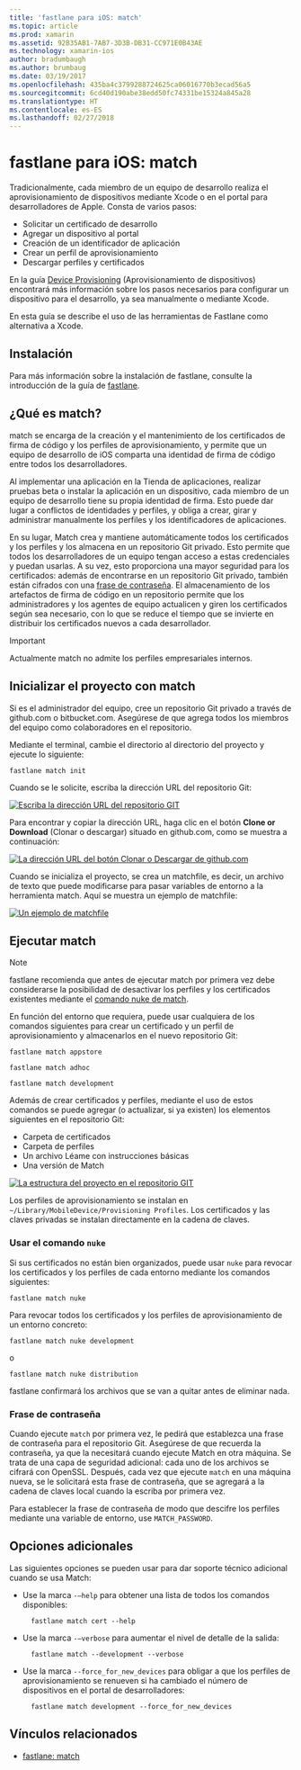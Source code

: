 ```yaml
---
title: 'fastlane para iOS: match'
ms.topic: article
ms.prod: xamarin
ms.assetid: 92B35AB1-7AB7-3D3B-DB31-CC971E0B43AE
ms.technology: xamarin-ios
author: bradumbaugh
ms.author: brumbaug
ms.date: 03/19/2017
ms.openlocfilehash: 435ba4c3799288724625ca06016770b3ecad56a5
ms.sourcegitcommit: 6cd40d190abe38edd50fc74331be15324a845a28
ms.translationtype: HT
ms.contentlocale: es-ES
ms.lasthandoff: 02/27/2018
---
```

# <a name="fastlane-for-ios---match"></a>fastlane para iOS: match

Tradicionalmente, cada miembro de un equipo de desarrollo realiza el aprovisionamiento de dispositivos mediante Xcode o en el portal para desarrolladores de Apple. Consta de varios pasos:

- Solicitar un certificado de desarrollo
- Agregar un dispositivo al portal
- Creación de un identificador de aplicación
- Crear un perfil de aprovisionamiento
- Descargar perfiles y certificados

En la guía [Device Provisioning](~/ios/get-started/installation/device-provisioning/index.md) (Aprovisionamiento de dispositivos) encontrará más información sobre los pasos necesarios para configurar un dispositivo para el desarrollo, ya sea manualmente o mediante Xcode.

En esta guía se describe el uso de las herramientas de Fastlane como alternativa a Xcode.

## <a name="installation"></a>Instalación

Para más información sobre la instalación de fastlane, consulte la introducción de la guía de [fastlane](~/ios/deploy-test/provisioning/fastlane/index.md#Installation).

<a name="whatismatch" />

## <a name="what-is-match"></a>¿Qué es match?

match se encarga de la creación y el mantenimiento de los certificados de firma de código y los perfiles de aprovisionamiento, y permite que un equipo de desarrollo de iOS comparta una identidad de firma de código entre todos los desarrolladores.

Al implementar una aplicación en la Tienda de aplicaciones, realizar pruebas beta o instalar la aplicación en un dispositivo, cada miembro de un equipo de desarrollo tiene su propia identidad de firma. Esto puede dar lugar a conflictos de identidades y perfiles, y obliga a crear, girar y administrar manualmente los perfiles y los identificadores de aplicaciones.

En su lugar, Match crea y mantiene automáticamente todos los certificados y los perfiles y los almacena en un repositorio Git privado. Esto permite que todos los desarrolladores de un equipo tengan acceso a estas credenciales y puedan usarlas. A su vez, esto proporciona una mayor seguridad para los certificados: además de encontrarse en un repositorio Git privado, también están cifrados con una [frase de contraseña](#passphrase). El almacenamiento de los artefactos de firma de código en un repositorio permite que los administradores y los agentes de equipo actualicen y giren los certificados según sea necesario, con lo que se reduce el tiempo que se invierte en distribuir los certificados nuevos a cada desarrollador.

> [!IMPORTANT]
> Actualmente match no admite los perfiles empresariales internos.

<a name="initializing" />

## <a name="initializing-your-project-with-match"></a>Inicializar el proyecto con match

Si es el administrador del equipo, cree un repositorio Git privado a través de github.com o bitbucket.com. Asegúrese de que agrega todos los miembros del equipo como colaboradores en el repositorio.

Mediante el terminal, cambie el directorio al directorio del proyecto y ejecute lo siguiente:

    fastlane match init

Cuando se le solicite, escriba la dirección URL del repositorio Git:

 [ ![](match-images/fastlane-image7.png "Escriba la dirección URL del repositorio GIT")](match-images/fastlane-image7.png)

Para encontrar y copiar la dirección URL, haga clic en el botón **Clone or Download** (Clonar o descargar) situado en github.com, como se muestra a continuación:

[ ![](match-images/fastlane-image6.png "La dirección URL del botón Clonar o Descargar de github.com")](match-images/fastlane-image6.png)

Cuando se inicializa el proyecto, se crea un matchfile, es decir, un archivo de texto que puede modificarse para pasar variables de entorno a la herramienta match. Aquí se muestra un ejemplo de matchfile:

[ ![](match-images/fastlane-image8.png "Un ejemplo de matchfile")](match-images/fastlane-image8.png)

<a name="running" />

## <a name="running-match"></a>Ejecutar match

> [!NOTE]
> fastlane recomienda que antes de ejecutar match por primera vez debe considerarse la posibilidad de desactivar los perfiles y los certificados existentes mediante el [comando nuke de match](#using).

En función del entorno que requiera, puede usar cualquiera de los comandos siguientes para crear un certificado y un perfil de aprovisionamiento y almacenarlos en el nuevo repositorio Git:

    fastlane match appstore

    fastlane match adhoc

    fastlane match development

Además de crear certificados y perfiles, mediante el uso de estos comandos se puede agregar (o actualizar, si ya existen) los elementos siguientes en el repositorio Git:

- Carpeta de certificados
- Carpeta de perfiles
- Un archivo Léame con instrucciones básicas
- Una versión de Match

[ ![](match-images/fastlane-image9.png "La estructura del proyecto en el repositorio GIT")](match-images/fastlane-image9.png)

Los perfiles de aprovisionamiento se instalan en `~/Library/MobileDevice/Provisioning Profiles`. Los certificados y las claves privadas se instalan directamente en la cadena de claves.

<a name="using" />

### <a name="using-the-nuke-command"></a>Usar el comando `nuke`

Si sus certificados no están bien organizados, puede usar `nuke` para revocar los certificados y los perfiles de cada entorno mediante los comandos siguientes:

    fastlane match nuke

Para revocar todos los certificados y los perfiles de aprovisionamiento de un entorno concreto:

    fastlane match nuke development

 o

    fastlane match nuke distribution

fastlane confirmará los archivos que se van a quitar antes de eliminar nada.

<a name="passphrase" />

### <a name="passphrase"></a>Frase de contraseña

Cuando ejecute `match` por primera vez, le pedirá que establezca una frase de contraseña para el repositorio Git. Asegúrese de que recuerda la contraseña, ya que la necesitará cuando ejecute Match en otra máquina. Se trata de una capa de seguridad adicional: cada uno de los archivos se cifrará con OpenSSL. Después, cada vez que ejecute `match` en una máquina nueva, se le solicitará esta frase de contraseña, que se agregará a la cadena de claves local cuando la escriba por primera vez.

Para establecer la frase de contraseña de modo que descifre los perfiles mediante una variable de entorno, use `MATCH_PASSWORD`.

<a name="options" />

## <a name="additional-options"></a>Opciones adicionales

Las siguientes opciones se pueden usar para dar soporte técnico adicional cuando se usa Match:

- Use la marca `-–help` para obtener una lista de todos los comandos disponibles:

        fastlane match cert --help

- Use la marca `-–verbose` para aumentar el nivel de detalle de la salida:

        fastlane match --development --verbose

- Use la marca `--force_for_new_devices` para obligar a que los perfiles de aprovisionamiento se renueven si ha cambiado el número de dispositivos en el portal de desarrolladores:

        fastlane match development --force_for_new_devices

## <a name="related-links"></a>Vínculos relacionados

- [fastlane: match](https://github.com/fastlane/fastlane/blob/master/match/README.md)
